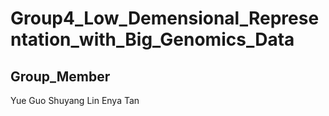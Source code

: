 # Group4_Low_Demensional_Representation_with_Big_Genomics_Data


## Group_Member

Yue Guo
Shuyang Lin
Enya Tan
